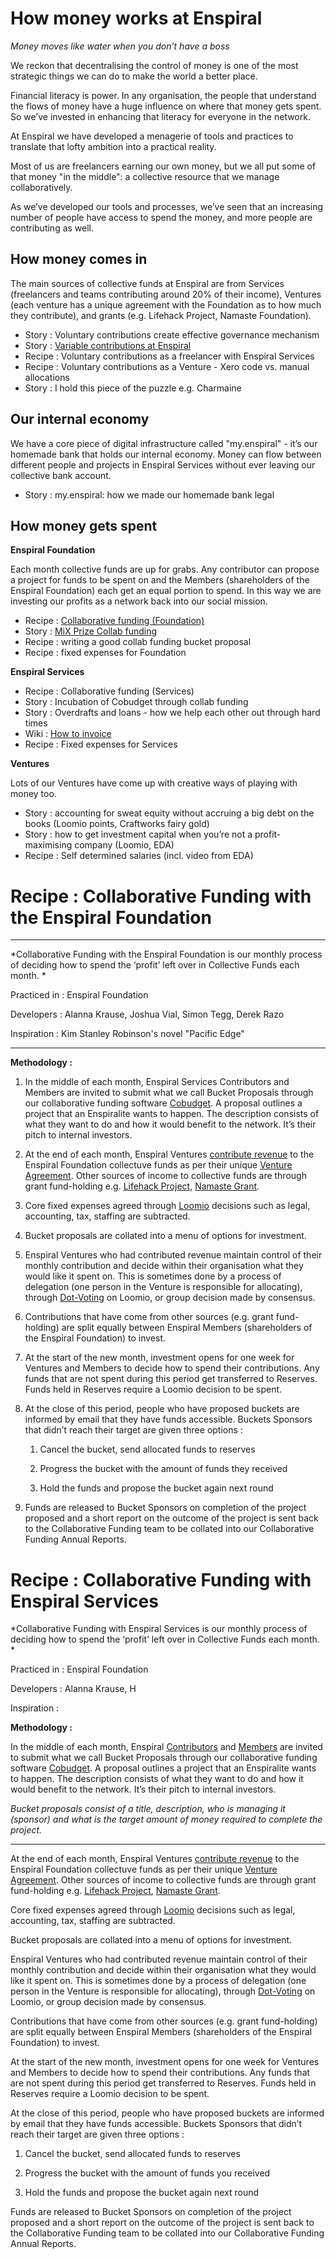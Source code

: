 # How money works at Enspiral

*Money moves like water when you don’t have a boss*

We reckon that decentralising the control of money is one of the most strategic things we can do to make the world a better place.

Financial literacy is power. In any organisation, the people that understand the flows of money have a huge influence on where that money gets spent. So we’ve invested in enhancing that literacy for everyone in the network.

At Enspiral we have developed a menagerie of tools and practices to translate that lofty ambition into a practical reality.

Most of us are freelancers earning our own money, but we all put some of that money "in the middle": a collective resource that we manage collaboratively.

As we’ve developed our tools and processes, we’ve seen that an increasing number of people have access to spend the money, and more people are contributing as well.


## How money comes in

The main sources of collective funds at Enspiral are from Services (freelancers and teams contributing around 20% of their income), Ventures (each venture has a unique agreement with the Foundation as to how much they contribute), and grants (e.g. Lifehack Project, Namaste Foundation).

* Story : Voluntary contributions create effective governance mechanism
* Story : [Variable contributions at Enspiral](http://joshuavial.com/variable-contributions-enspiral/)
* Recipe : Voluntary contributions as a freelancer with Enspiral Services
* Recipe : Voluntary contributions as a Venture - Xero code vs. manual allocations
* Story : I hold this piece of the puzzle e.g. Charmaine

## Our internal economy

We have a core piece of digital infrastructure called "my.enspiral" - it’s our homemade bank that holds our internal economy. Money can flow between different people and projects in Enspiral Services without ever leaving our collective bank account. 

* Story : my.enspiral: how we made our homemade bank legal

## How money gets spent

**Enspiral Foundation**

Each month collective funds are up for grabs. Any contributor can propose a project for funds to be spent on and the Members (shareholders of the Enspiral Foundation) each get an equal portion to spend. In this way we are investing our profits as a network back into our social mission.

* Recipe : [Collaborative funding (Foundation)](#recipe--collaborative-funding-with-the-enspiral-foundation)
* Story : [MiX Prize Collab funding](http://www.managementexchange.com/story/collaborative-funding-dissolve-authority-empower-everyone-and-crowdsource-smarter-transparent)
* Recipe : writing a good collab funding bucket proposal
* Recipe : fixed expenses for Foundation

**Enspiral Services**

* Recipe : Collaborative funding (Services)
* Story : Incubation of Cobudget through collab funding
* Story : Overdrafts and loans - how we help each other out through hard times
* Wiki : [How to invoice](https://github.com/enspiral/services/wiki/Client-invoicing)
* Recipe : Fixed expenses for Services

**Ventures**

Lots of our Ventures have come up with creative ways of playing with money too.

* Story : accounting for sweat equity without accruing a big debt on the books (Loomio points, Craftworks fairy gold)
* Story : how to get investment capital when you’re not a profit-maximising company (Loomio, EDA)
* Recipe : Self determined salaries (incl. video from EDA)
# Recipe : Collaborative Funding with the Enspiral Foundation

* * *


*Collaborative Funding with the Enspiral Foundation is our monthly process of deciding how to spend the ‘profit’ left over in Collective Funds each month. *

Practiced in : Enspiral Foundation

Developers :  Alanna Krause, Joshua Vial, Simon Tegg, Derek Razo

Inspiration :  Kim Stanley Robinson's novel "Pacific Edge"

* * *


**Methodology :**

1. In the middle of each month, Enspiral Services Contributors and Members are invited to submit what we call Bucket Proposals through our collaborative funding software [Cobudget](http://cobudget.co/). A proposal outlines a project that an Enspiralite wants to happen. The description consists of what they want to do and how it would benefit to the network. It’s their pitch to internal investors.

2. At the end of each month, Enspiral Ventures [contribute revenue](https://docs.google.com/spreadsheets/d/1TBTikOU27tXRb1H05LbZLyUUwYEV3Ph04gXlvDi9hE0/edit#gid=0) to the Enspiral Foundation collectuve funds as per their unique [Venture Agreement](https://github.com/enspiral/agreements/blob/master/agreements/ventures.md). Other sources of income to collective funds are through grant fund-holding e.g. [Lifehack Project](http://lifehackhq.co/), [Namaste Grant](http://www.namaste.org/blog/enspiral-open-source-society). 

3. Core fixed expenses agreed through [Loomio](https://www.loomio.org/) decisions such as legal, accounting, tax, staffing are subtracted.

4. Bucket proposals are collated into a menu of options for investment.

5. Enspiral Ventures who had contributed revenue maintain control of their monthly contribution and decide within their organisation what they would like it spent on. This is sometimes done by a process of delegation (one person in the Venture is responsible for allocating), through [Dot-Voting](http://dotmocracy.org/dot-voting) on Loomio, or group decision made by consensus. 

6. Contributions that have come from other sources (e.g. grant fund-holding) are split equally between Enspiral Members (shareholders of the Enspiral Foundation) to invest. 

7. At the start of the new month, investment opens for one week for Ventures and Members to decide how to spend their contributions. Any funds that are not spent during this period get transferred to Reserves. Funds held in Reserves require a Loomio decision to be spent.

8. At the close of this period, people who have proposed buckets are informed by email that they have funds accessible. Buckets Sponsors that didn’t reach their target are given three options :

    1. Cancel the bucket, send allocated funds to reserves

    2. Progress the bucket with the amount of funds they received

    3. Hold the funds and propose the bucket again next round

9. Funds are released to Bucket Sponsors on completion of the project proposed and a short report on the outcome of the project is sent back to the Collaborative Funding team to be collated into our Collaborative Funding Annual Reports.

# Recipe : Collaborative Funding with Enspiral Services


*Collaborative Funding with Enspiral Services is our monthly process of deciding how to spend the ‘profit’ left over in Collective Funds each month. *

Practiced in : Enspiral Foundation

Developers :  Alanna Krause, H

Inspiration : 


**Methodology :**

In the middle of each month, Enspiral [Contributors](https://github.com/enspiral/agreements/blob/master/agreements/people.md#contributors) and [Members](https://github.com/enspiral/agreements/blob/master/agreements/people.md#members) are invited to submit what we call Bucket Proposals through our collaborative funding software [Cobudget](http://cobudget.co/). A proposal outlines a project that an Enspiralite wants to happen. The description consists of what they want to do and how it would benefit to the network. It’s their pitch to internal investors.

*Bucket proposals consist of a title, description, who is managing it (sponsor) and what is the target amount of money required to complete the project.*

* * *


At the end of each month, Enspiral Ventures [contribute revenue](https://docs.google.com/spreadsheets/d/1TBTikOU27tXRb1H05LbZLyUUwYEV3Ph04gXlvDi9hE0/edit#gid=0) to the Enspiral Foundation collectuve funds as per their unique [Venture Agreement](https://github.com/enspiral/agreements/blob/master/agreements/ventures.md). Other sources of income to collective funds are through grant fund-holding e.g. [Lifehack Project](http://lifehackhq.co/), [Namaste Grant](http://www.namaste.org/blog/enspiral-open-source-society). 

Core fixed expenses agreed through [Loomio](https://www.loomio.org/) decisions such as legal, accounting, tax, staffing are subtracted.

Bucket proposals are collated into a menu of options for investment.

Enspiral Ventures who had contributed revenue maintain control of their monthly contribution and decide within their organisation what they would like it spent on. This is sometimes done by a process of delegation (one person in the Venture is responsible for allocating), through [Dot-Voting](http://dotmocracy.org/dot-voting) on Loomio, or group decision made by consensus. 

Contributions that have come from other sources (e.g. grant fund-holding) are split equally between Enspiral Members (shareholders of the Enspiral Foundation) to invest. 

At the start of the new month, investment opens for one week for Ventures and Members to decide how to spend their contributions. Any funds that are not spent during this period get transferred to Reserves. Funds held in Reserves require a Loomio decision to be spent.

At the close of this period, people who have proposed buckets are informed by email that they have funds accessible. Buckets Sponsors that didn’t reach their target are given three options :

1. Cancel the bucket, send allocated funds to reserves

2. Progress the bucket with the amount of funds you received

3. Hold the funds and propose the bucket again next round

Funds are released to Bucket Sponsors on completion of the project proposed and a short report on the outcome of the project is sent back to the Collaborative Funding team to be collated into our Collaborative Funding Annual Reports. 

